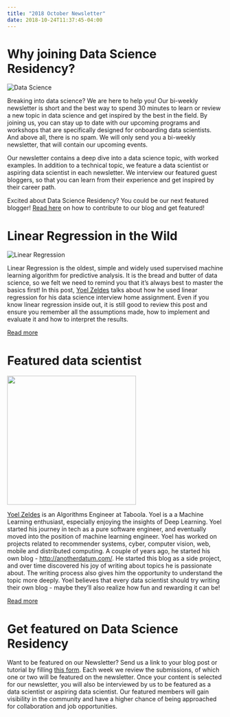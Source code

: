```yaml
---
title: "2018 October Newsletter"
date: 2018-10-24T11:37:45-04:00
---
```


# Why joining Data Science Residency?

![Data Science](/img/newsletters/2018_oct/data_science.jpeg "Data Science")

Breaking into data science? We are here to help you! Our bi-weekly newsletter is short and the best way to spend 30 minutes to learn or review a new topic in data science and get inspired by the best in the field. By joining us, you can stay up to date with our upcoming programs and workshops that are specifically designed for onboarding data scientists. And above all, there is no spam. We will only send you a bi-weekly newsletter, that will contain our upcoming events.

Our newsletter contains a deep dive into a data science topic, with worked examples. In addition to a technical topic, we feature a data scientist or aspiring data scientist in each newsletter. We interview our featured guest bloggers, so that you can learn from their experience and get inspired by their career path. 

Excited about Data Science Residency? You could be our next featured blogger! [Read here](https://goo.gl/forms/Eqr02hyU84VF6K5J3) on how to contribute to our blog and get featured!

# Linear Regression in the Wild

![Linear Regression](/img/newsletters/2018_oct/linear_regression.png "Linear Regression")

Linear Regression is the oldest, simple and widely used supervised machine learning algorithm for predictive analysis. It is the bread and butter of data science, so we felt we need to remind you that it’s always best to master the basics first! In this post, [Yoel Zeldes](https://medium.com/@yoelzeldes) talks about how he used linear regression for his data science interview home assignment. Even if you know linear regression inside out, it is still good to review this post and ensure you remember all the assumptions made, how to implement and evaluate it and how to interpret the results.

[Read more](https://towardsdatascience.com/linear-regression-in-the-wild-335723a687e8)

# Featured data scientist

<img src="/img/newsletters/2018_oct/yoel_zeldes.jpeg" style="width: 300px; height: 300px"/>

[Yoel Zeldes](https://medium.com/@yoelzeldes) is an Algorithms Engineer at Taboola. Yoel is a a Machine Learning enthusiast, especially enjoying the insights of Deep Learning. Yoel started his journey in tech as a pure software engineer, and eventually moved into the position of machine learning engineer. Yoel has worked on projects related to recommender systems, cyber, computer vision, web, mobile and distributed computing. A couple of years ago, he started his own blog - http://anotherdatum.com/. He started this blog as a side project, and over time discovered his joy of writing about topics he is passionate about. The writing process also gives him the opportunity to understand the topic more deeply. Yoel believes that every data scientist should try writing their own blog - maybe they’ll also realize how fun and rewarding it can be!

[Read more](/interviews/yoel_zeldes)

# Get featured on Data Science Residency

Want to be featured on our Newsletter? Send us a link to your blog post or tutorial by filling [this form](https://goo.gl/forms/Eqr02hyU84VF6K5J3). Each week we review the submissions, of which one or two will be featured on the newsletter. Once your content is selected for our newsletter, you will also be interviewed by us to be featured as a data scientist or aspiring data scientist. Our featured members will gain visibility in the community and have a higher chance of being approached for collaboration and job opportunities. 
